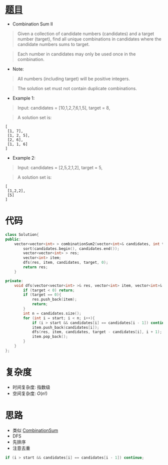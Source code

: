 # [题目](https://leetcode.com/problems/combination-sum-ii/)

* Combination Sum II

> Given a collection of candidate numbers (candidates) and a target number (target), find all unique combinations in candidates where the candidate numbers sums to target.

> Each number in candidates may only be used once in the combination.

* Note:

> All numbers (including target) will be positive integers.

> The solution set must not contain duplicate combinations.

* Example 1:

> Input: candidates = [10,1,2,7,6,1,5], target = 8,

> A solution set is:
    
    [
     [1, 7],
     [1, 2, 5],
     [2, 6],
     [1, 1, 6]
    ]

* Example 2:

> Input: candidates = [2,5,2,1,2], target = 5,

> A solution set is:

    [
     [1,2,2],
     [5]
    ]


# 代码

```cpp
class Solution{
public:
    vector<vector<int> > combinationSum2(vector<int>& candidates, int target) {
        sort(candidates.begin(), candidates.end());
        vector<vector<int> > res;
        vector<int> item;
        dfs(res, item, candidates, target, 0);
        return res;
    }

private:
    void dfs(vector<vector<int> >& res, vector<int> item, vector<int>& candidates, int target, int start){
        if (target < 0) return;
        if (target == 0){
            res.push_back(item);
            return;
        }
        int n = candidates.size();
        for (int i = start; i < n; i++){
            if (i > start && candidates[i] == candidates[i - 1]) continue;
            item.push_back(candidates[i]);
            dfs(res, item, candidates, target - candidates[i], i + 1);
            item.pop_back();
        }
    }
};
```

# 复杂度

* 时间复杂度: 指数级
* 空间复杂度: $O(n!)$

# 思路
* 类似 [CombinationSum](https://github.com/Villarealfan/Leetcode/tree/master/0039.CombinationSum)
* DFS
* 先排序
* 注意去重
```cpp
if (i > start && candidates[i] == candidates[i - 1]) continue;
```

